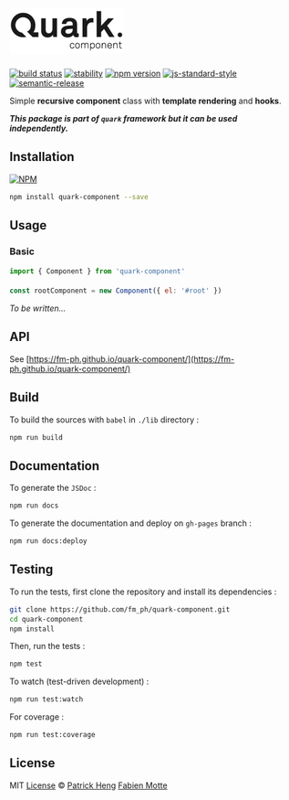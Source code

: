 # [<img src="logo.png" alt="quark-component" width="200">](https://github.com/fm-ph/quark-component)

[![build status][travis-image]][travis-url]
[![stability][stability-image]][stability-url]
[![npm version][npm-image]][npm-url]
[![js-standard-style][standard-image]][standard-url]
[![semantic-release][semantic-release-image]][semantic-release-url]

Simple __recursive component__ class with __template rendering__ and __hooks__.

___This package is part of `quark` framework but it can be used independently.___

## Installation

[![NPM](https://nodei.co/npm/quark-component.png)](https://www.npmjs.com/package/quark-component)

```sh
npm install quark-component --save
```

## Usage

### Basic

```js
import { Component } from 'quark-component'

const rootComponent = new Component({ el: '#root' })
```

_To be written..._

## API

See [https://fm-ph.github.io/quark-component/](https://fm-ph.github.io/quark-component/)

## Build

To build the sources with `babel` in `./lib` directory :

```sh
npm run build
```

## Documentation

To generate the `JSDoc` :

```sh
npm run docs
```

To generate the documentation and deploy on `gh-pages` branch :

```sh
npm run docs:deploy
```

## Testing

To run the tests, first clone the repository and install its dependencies :

```sh
git clone https://github.com/fm_ph/quark-component.git
cd quark-component
npm install
```

Then, run the tests :

```sh
npm test
```

To watch (test-driven development) :

```sh
npm run test:watch
```

For coverage :

```sh
npm run test:coverage
```

## License

MIT [License](LICENSE.md) © [Patrick Heng](http://hengpatrick.fr/) [Fabien Motte](http://fabienmotte.com/) 

[travis-image]: https://img.shields.io/travis/fm-ph/quark-component/master.svg?style=flat-square
[travis-url]: http://travis-ci.org/fm-ph/quark-component
[stability-image]: https://img.shields.io/badge/stability-stable-brightgreen.svg?style=flat-square
[stability-url]: https://nodejs.org/api/documentation.html#documentation_stability_index
[npm-image]: https://img.shields.io/npm/v/quark-component.svg?style=flat-square
[npm-url]: https://npmjs.org/package/quark-component
[standard-image]: https://img.shields.io/badge/code%20style-standard-brightgreen.svg?style=flat-square
[standard-url]: https://github.com/feross/standard
[semantic-release-image]: https://img.shields.io/badge/%20%20%F0%9F%93%A6%F0%9F%9A%80-semantic--release-e10079.svg?style=flat-square
[semantic-release-url]: https://github.com/semantic-release/semantic-release
